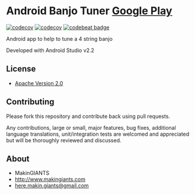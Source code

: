 # Android Banjo Tuner [Google Play](https://play.google.com/store/apps/details?id=com.makingiants.android.banjotuner)
[![codecov](https://codecov.io/gh/MakinGiants/banjen/branch/master/graph/badge.svg)](https://codecov.io/gh/MakinGiants/banjen)
[![codecov](https://codecov.io/gh/MakinGiants/banjen/branch/develop/graph/badge.svg)](https://codecov.io/gh/MakinGiants/banjen)
[![codebeat badge](https://codebeat.co/badges/b1f343ee-4b9a-48a4-b41b-bb58cc5f949a)](https://codebeat.co/projects/github-com-makingiants-banjen)

Android app to help to tune a 4 string banjo

Developed with Android Studio v2.2

## License

* [Apache Version 2.0](http://www.apache.org/licenses/LICENSE-2.0.html)

## Contributing

Please fork this repository and contribute back using pull requests.

Any contributions, large or small, major features, bug fixes, additional
language translations, unit/integration tests are welcomed and appreciated
but will be thoroughly reviewed and discussed.

## About

+ MakinGIANTS
+ http://www.makingiants.com
+ here.makin.giants@gmail.com
